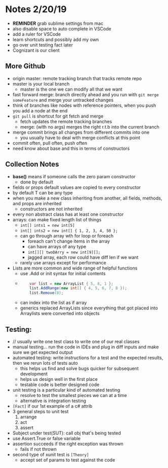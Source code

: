 # Notes 2/20/19
- **REMINDER** grab sublime settings from mac
- also disable space to auto complete in VSCode
- add a ruler for VSCode
- learn shortcuts and possibly add my own
- go over unit testing fact later
- Cognizant is our client

## More Github
- origin master: remote tracking branch that tracks remote repo
- master is your local branch
	- master is the one we can modify all that we want
- fast forward merge: branch directly ahead and you run with `git merge someFeature` and merge your untracked changes
- think of branches like nodes with reference pointers, when you push you add a node at the end
- `git pull` is shortcut for git fetch and merge
	- fetch updates the remote tracking branches
	- merge: (with no args) merges the right r.t.b into the current branch
- merge commit brings all changes from different commits into one
	- you usually have to deal with merge conflicts at this point
- commit often, pull often, push often
- need know about base and this in terms of constructors

## Collection Notes
- **base()** means if someone calls the zero param constructor
	- done by default
- fields or props default values are copied to every constructor
- by default T can be any type
- when you make a new class inheriting from another, all fields, methods, and props are inherited
	- constructors are not inherited
- every non abstract class has at least one constructor
- arrays: can make fixed length list of things
	- `int[] ints1 = new int[5]`
	- `int[] ints2 = new int[] { 1, 2, 3, 4, 50 };`
	- can go through array wth for loop or foreach
		- foreach can't change items in the array 
		- can have arrays of any type
		- `int[][] twoDArry = new int[9][];`
		- jagged array, each row could have diff len if we want
	- rarely use arrays except for performance
- Lists are more common and wide range of helpful functions
	- use .Add or init syntax for initial contents
	- 	```csharp
			var list = new ArrayList { 5, 8, 1 };
            list.AddRange(new int[] { 4, 5, 6, 7, 8 });
            list.Remove(8);
		```
	- can index into the list as if array
	- generics replaced ArrayLists since everything that got placed into Arraylists were converted into objects

## Testing:
- // usually write one test class to write one of our real classes
- manual testing... run the code in IDEs and plug in diff inputs and make sure we get expected output
- automated testing: write instructions for a test and the expected results, then we rerun lots of tests auto
	- this helps us find and solve bugs quicker for subsequent development
    - helps us design well in the first place
    - testable code is better designed code
- unit testing is a particular kind of automated testing
	- resolve to test the smallest pieces we can at a time
	- alternative is integration testing
- `[Fact]` if our 1st example of a c# attrib
- 3 general steps to unit test
	1. arrange
	2. act
	3. assert
- Subject under test(SUT): call obj that's being tested
- use Assert.True or false variable
- assertion succeeds if the right exception was thrown
	- fails if not thrown
- second type of xunit test is `[Theory]`
	- accept set of params to test against the code